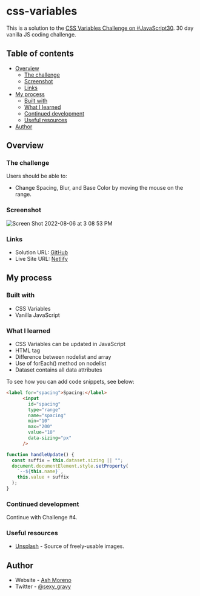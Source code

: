 # css-variables

This is a solution to the [CSS Variables Challenge on #JavaScript30](https://javascript30.com). 30 day vanilla JS coding challenge.

## Table of contents

- [Overview](#overview)
  - [The challenge](#the-challenge)
  - [Screenshot](#screenshot)
  - [Links](#links)
- [My process](#my-process)
  - [Built with](#built-with)
  - [What I learned](#what-i-learned)
  - [Continued development](#continued-development)
  - [Useful resources](#useful-resources)
- [Author](#author)

## Overview

### The challenge

Users should be able to:

- Change Spacing, Blur, and Base Color by moving the mouse on the range.

### Screenshot

![Screen Shot 2022-08-06 at 3 08 53 PM](https://user-images.githubusercontent.com/89284873/183264696-ebc147b4-10f5-4c0c-ba4b-35a2f6285ec4.png)

### Links

- Solution URL: [GitHub](https://github.com/AshM10/css-variables)
- Live Site URL: [Netlify](https://ash-css-variables.netlify.app)

## My process

### Built with

- CSS Variables
- Vanilla JavaScript

### What I learned

- CSS Variables can be updated in JavaScript
- HTML <label> tag
- Difference between nodelist and array
- Use of forEach() method on nodelist
- Dataset contains all data attributes

To see how you can add code snippets, see below:

```html
<label for="spacing">Spacing:</label>
      <input
        id="spacing"
        type="range"
        name="spacing"
        min="10"
        max="200"
        value="10"
        data-sizing="px"
      />
```

```js
function handleUpdate() {
  const suffix = this.dataset.sizing || "";
  document.documentElement.style.setProperty(
    `--${this.name}`,
    this.value + suffix
  );
}
```

### Continued development

Continue with Challenge #4.

### Useful resources

- [Unsplash](https://unsplash.com) - Source of freely-usable images.

## Author

- Website - [Ash Moreno](https://www.ashmoreno.dev)
- Twitter - [@sexy_gravy](https://twitter.com/sexy_gravy)



